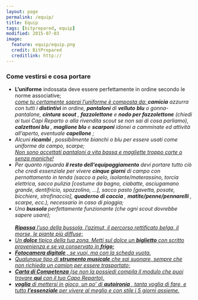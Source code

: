```yaml
---
layout: page
permalink: /equip/
title: Equip
tags: [bitprepared, equip]
modified: 2015-07-03
image:
  feature: equip/equip.png 
  credit: BitPrepared
  creditlink: http://
---
```


<h3>Come vestirsi e cosa portare</h3>
<ul>
	<li> <strong>L&#8217;uniforme</strong>
		<span>
			indossata deve essere perfettamente in ordine secondo le norme associative; 
<br /> <em><span style="text-decoration: underline;">
come tu certamente saprai l&#8217;uniforme è composta da:
		</span> <strong>camicia</strong>
		<span>azzurra con tutti i</span>
		<strong>distintivi</strong>
		<span>in ordine,</span>
		<strong>pantaloni</strong>
		<span>di</span>
		<strong>velluto</strong>
		<strong>blu</strong>
		<span>o gonna-pantalone,</span>
		<strong>cintura</strong>
		<strong>scout</strong>
		<span>,</span>
		<strong>fazzolettone</strong>
		<span>e</span>
		<strong>nodo per fazzolettone</strong>
		<span>
			(chiedi ai tuoi Capi Reparto o alla rivendita scout se non sai di cosa parliamo),
		</span>
		<strong>calzettoni blu</strong>
		<span>,</span>
		<strong>maglione blu</strong>
		<span>e</span>
		<strong>scarponi</strong>
		<span>idonei a camminate ed attività all&#8217;aperto, eventuale</span>
		<strong>capellone</strong>
		;</span>
	</li>
	<li>
		<span>Alcuni</span>
		<strong>ricambi</strong>
		<span>
			, possibilmente bianchi o blu per essere usati come uniforme da campo, scarpe;
		</span>
		<br /> <em><span style="text-decoration: underline;">
				Non sono accettati pantaloni a vita bassa e magliette troppo corte o senza maniche!
			</span></em> 
	</li>
	<li>
		<span>Per quanto riguarda</span>
		<strong>il resto dell&#8217;equipaggiamento</strong>
		<span>devi portare tutto ciò che credi essenziale per vivere</span>
		<strong>cinque giorni</strong>
		<span>
			di campo con pernottamento in tenda (sacco a pelo, isolante/materassino, torcia elettrica, sacco pulizia [costume da bagno, ciabatte, asciugamano grande, dentifricio, spazzolino, …], sacco pasto [gavetta, posate, bicchiere, strofinaccio],
		</span>
		<strong>quaderno di caccia</strong>
		<span>,</span>
		<strong>matite/penne/pennarelli</strong>
		<span>, scarpe, ecc.), necessario in caso di pioggia;</span>
	</li>
	<li>
		<span>Una</span>
		<strong>bussola</strong>
		<span>
			perfettamente funzionante (che ogni scout dovrebbe sapere usare);
		</span>
	</li>
	<br /> <em><span style="text-decoration: underline;">
		<strong>Ripassa</strong>
		l’uso della bussola, l’azimut, il percorso rettificato belga, il morse, le piante più diffuse;
	</li>
	<!--
	<li>
		<span>Scegli</span>
		<strong>uno o più bans e/o danze tipiche</strong>
		<span>del tuo reparto da condividere con gli altri, e</span>
		<strong>caricalo</strong>
		<span>
			sul sito
			<strong>[clicca</strong>
		</span>
		<a title="Bans" href="http://precampo.bitprepared.it/bans/" >
			<strong>qui</strong>
		</a>
		<strong>per caricare]</strong>
		, o
		<span>
			ppure puoi portarlo scritto sulla carta scottex bianca, se ce l&#8217;hai).
		</span>
	</li>
	-->
	<li>
		<span>Un</span>
		<strong>dolce</strong>
		<span>tipico della tua zona. Metti sul dolce un</span>
		<strong>biglietto</strong>
		<span>con scritto provenienza e se va conservato in</span>
		<strong>frigo;</strong>
	</li>
	<li>
		<strong>Fotocamera digitale</strong>
		, se vuoi, ma con la scheda vuota.
	</li>
	<li>
		<span>Qualunque tipo di</span>
		<strong>strumento musicale</strong>
		<span>
			che sai suonare, sempre che non richieda un camion per essere trasportato;
		</span>
	</li>
	<li>
		<span>
			<strong>Carta di Competenza</strong>
			(se non la possiedi compila il modulo che puoi trovare
			<a href="http://www.agesci.it/wp-content/uploads/2015/07/carta_della_competenza.pdf" onclick="javascript:_gaq.push(['_trackEvent','download','http://esterni.agesci.it/eventi/schede/cartadellacompetenza.pdf']);">
				<strong>qui</strong>
			</a>
			con il tuo Capo Reparto).
		</span>
	</li>
	<li>
		<strong>voglia</strong>
		di mettersi in gioco, un po&#8217; di
		<strong>autoironia</strong>
		, tanta voglia di fare, e tutto
		<strong>l&#8217;essenziale</strong>
		per vivere al meglio e con stile i 5 giorni assieme.
	</li>
</ul>
